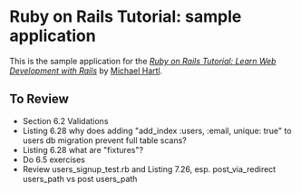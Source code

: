 # Ruby on Rails Tutorial: sample application
This is the sample application for the
[*Ruby on Rails Tutorial:
Learn Web Development with Rails*](http://www.railstutorial.org/)
by [Michael Hartl](http://www.michaelhartl.com/).


## To Review
* Section 6.2 Validations
* Listing 6.28 why does adding "add_index :users, :email, unique: true" to users db migration prevent full table scans?
* Listing 6.28 what are "fixtures"?
* Do 6.5 exercises
* Review users_signup_test.rb and Listing 7.26, esp. post_via_redirect users_path vs post users_path

